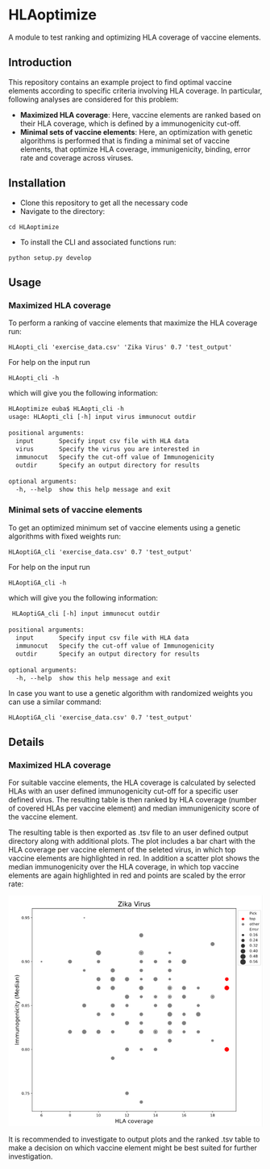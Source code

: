 # HLAoptimize
A module to test ranking and optimizing HLA coverage of vaccine elements. 

## Introduction
This repository contains an example project to find optimal vaccine elements according to specific criteria involving HLA coverage. In particular, following analyses are considered for this problem:
- **Maximized HLA coverage**: Here, vaccine elements are ranked based on their HLA coverage, which is defined by a immunogenicity cut-off.
- **Minimal sets of vaccine elements**: Here, an optimization with genetic algorithms is performed that is finding a minimal set of vaccine elements, that optimize HLA coverage, immunigenicity, binding, error rate and coverage across viruses.

## Installation
- Clone this repository to get all the necessary code
- Navigate to the directory:
```
cd HLAoptimize
```
- To install the CLI and associated functions run:
```
python setup.py develop
```

## Usage

### Maximized HLA coverage
To perform a ranking of vaccine elements that maximize the HLA coverage run:
```
HLAopti_cli 'exercise_data.csv' 'Zika Virus' 0.7 'test_output'
```
For help on the input run 
```
HLAopti_cli -h
```
which will give you the following information:

```
HLAoptimize euba$ HLAopti_cli -h
usage: HLAopti_cli [-h] input virus immunocut outdir

positional arguments:
  input       Specify input csv file with HLA data
  virus       Specify the virus you are interested in
  immunocut   Specify the cut-off value of Immunogenicity
  outdir      Specify an output directory for results

optional arguments:
  -h, --help  show this help message and exit
```

### Minimal sets of vaccine elements
To get an optimized minimum set of vaccine elements using a genetic algorithms with fixed weights run:
```
HLAoptiGA_cli 'exercise_data.csv' 0.7 'test_output'
```
For help on the input run 
```
HLAoptiGA_cli -h
```
which will give you the following information:
```
 HLAoptiGA_cli [-h] input immunocut outdir

positional arguments:
  input       Specify input csv file with HLA data
  immunocut   Specify the cut-off value of Immunogenicity
  outdir      Specify an output directory for results

optional arguments:
  -h, --help  show this help message and exit
```
In case you want to use a genetic algorithm with randomized weights you can use a similar command: 
```
HLAoptiGA_cli 'exercise_data.csv' 0.7 'test_output'
```

## Details

### Maximized HLA coverage
For suitable vaccine elements, the HLA coverage is calculated by selected HLAs with an user defined immunogenicity cut-off for a specific user defined virus. The resulting table is then ranked by HLA coverage (number of covered HLAs per vaccine element) and median immunigenicity score of the vaccine element.

The resulting table is then exported as .tsv file to an user defined output directory along with additional plots. The plot includes a bar chart with the HLA coverage per vaccine element of the seleted virus, in which top vaccine elements are highlighted in red. In addition a scatter plot shows the median immunogenicity over the HLA coverage, in which top vaccine elements are again highlighted in red and points are scaled by the error rate:

![HLA coverage 2D](score2d.png)

It is recommended to investigate to output plots and the ranked .tsv table to make a decision on which vaccine element might be best suited for further investigation.

